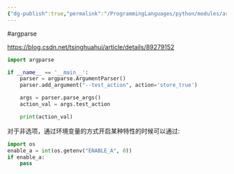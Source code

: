 ```yaml
---
{"dg-publish":true,"permalink":"/ProgrammingLanguages/python/modules/argparse/","noteIcon":"3"}
---
```


#argparse

https://blog.csdn.net/tsinghuahui/article/details/89279152

```py hl:5
import argparse

if __name__ == '__main__':
    parser = argparse.ArgumentParser()
    parser.add_argument("--test_action", action='store_true')

    args = parser.parse_args()
    action_val = args.test_action

    print(action_val)

```

对于非选项，通过环境变量的方式开启某种特性的时候可以通过:
```py
import os
enable_a = int(os.getenv("ENABLE_A", 0))
if enable_a:
	pass

```